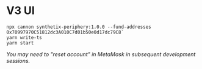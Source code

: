# V3 UI

```
npx cannon synthetix-periphery:1.0.0 --fund-addresses 0x70997970C51812dc3A010C7d01b50e0d17dc79C8`
yarn write-ts
yarn start
```

_You may need to "reset account" in MetaMask in subsequent development sessions._

